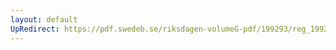 ```yaml
---
layout: default
UpRedirect: https://pdf.swedeb.se/riksdagen-volumeG-pdf/199293/reg_199293/reg_199293_0032.pdf
---
```


